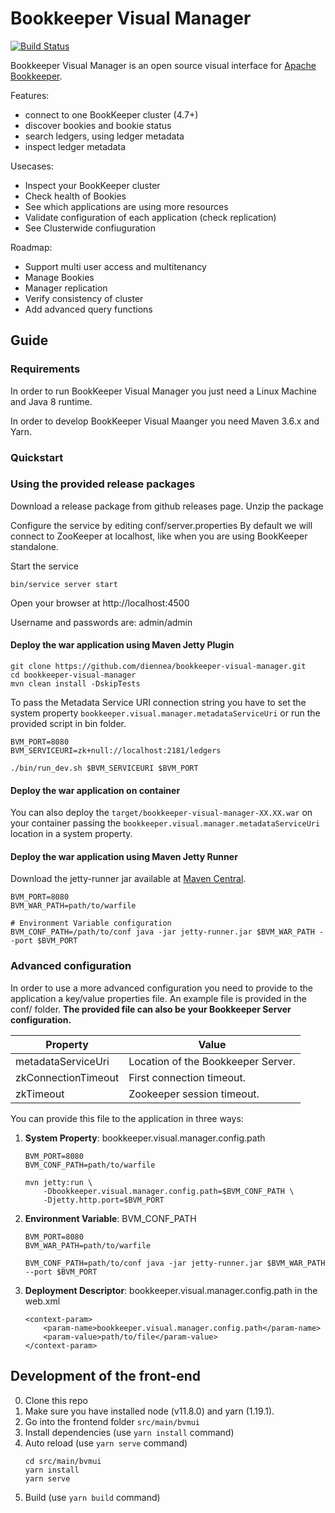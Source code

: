 # Bookkeeper Visual Manager

[![Build Status](https://travis-ci.org/diennea/bookkeeper-visual-manager.svg?branch=master)](https://travis-ci.org/apache/bookkeeper)

Bookkeeper Visual Manager is an open source visual interface for [Apache
Bookkeeper](https://bookkeeper.apache.org/).

Features:
- connect to one BookKeeper cluster (4.7+)
- discover bookies and bookie status
- search ledgers, using ledger metadata
- inspect ledger metadata

Usecases:
- Inspect your BookKeeper cluster
- Check health of Bookies
- See which applications are using more resources
- Validate configuration of each application (check replication)
- See Clusterwide confiuguration

Roadmap:
- Support multi user access and multitenancy
- Manage Bookies
- Manager replication
- Verify consistency of cluster
- Add advanced query functions

## Guide

### Requirements

In order to run BookKeeper Visual Manager you just need a Linux Machine and Java 8 runtime.

In order to develop BookKeeper Visual Maanger you need Maven 3.6.x and Yarn.

### Quickstart

### Using the provided release packages

Download a release package from github releases page.
Unzip the package

Configure the service by editing conf/server.properties
By default we will connect to ZooKeeper at localhost, like when you are using BookKeeper standalone.

Start the service

~~~~
bin/service server start
~~~~

Open your browser at
http://localhost:4500

Username and passwords are: admin/admin

#### Deploy the war application using Maven Jetty Plugin
~~~~
git clone https://github.com/diennea/bookkeeper-visual-manager.git
cd bookkeeper-visual-manager
mvn clean install -DskipTests
~~~~

To pass the Metadata Service URI connection string you have to set the system property
`bookkeeper.visual.manager.metadataServiceUri` or run the provided script in bin
folder.

~~~~
BVM_PORT=8080
BVM_SERVICEURI=zk+null://localhost:2181/ledgers

./bin/run_dev.sh $BVM_SERVICEURI $BVM_PORT
~~~~

#### Deploy the war application on container

You can also deploy the `target/bookkeeper-visual-manager-XX.XX.war` on your
container passing the `bookkeeper.visual.manager.metadataServiceUri` location in a system property.

#### Deploy the war application using Maven Jetty Runner

Download the jetty-runner jar available at [Maven
Central](https://repo1.maven.org/maven2/org/eclipse/jetty/jetty-runner/).

~~~~
BVM_PORT=8080
BVM_WAR_PATH=path/to/warfile

# Environment Variable configuration
BVM_CONF_PATH=/path/to/conf java -jar jetty-runner.jar $BVM_WAR_PATH --port $BVM_PORT
~~~~

### Advanced configuration

In order to use a more advanced configuration you need to provide to the
application a key/value properties file. An example file is provided in the conf/ folder.
**The provided file can also be your Bookkeeper Server configuration.**

| Property             | Value                              |
|----------------------|------------------------------------|
| metadataServiceUri   | Location of the Bookkeeper Server. |
| zkConnectionTimeout  | First connection timeout.          |
| zkTimeout            | Zookeeper session timeout.         |

You can provide this file to the application in three ways:
1. **System Property**: bookkeeper.visual.manager.config.path  
    ~~~~
    BVM_PORT=8080
    BVM_CONF_PATH=path/to/warfile

    mvn jetty:run \
        -Dbookkeeper.visual.manager.config.path=$BVM_CONF_PATH \
        -Djetty.http.port=$BVM_PORT
    ~~~~
2. **Environment Variable**: BVM_CONF_PATH
    ~~~~
    BVM_PORT=8080
    BVM_WAR_PATH=path/to/warfile

    BVM_CONF_PATH=path/to/conf java -jar jetty-runner.jar $BVM_WAR_PATH --port $BVM_PORT
    ~~~~
3. **Deployment Descriptor**: bookkeeper.visual.manager.config.path in the web.xml
    ~~~~
    <context-param>
        <param-name>bookkeeper.visual.manager.config.path</param-name>
        <param-value>path/to/file</param-value>
    </context-param>
    ~~~~

## Development of the front-end

0. Clone this repo
0. Make sure you have installed node (v11.8.0) and yarn (1.19.1).
0. Go into the frontend folder `src/main/bvmui` 
0. Install dependencies (use `yarn install` command)
0. Auto reload (use `yarn serve` command)
    ~~~~
    cd src/main/bvmui
    yarn install
    yarn serve
    ~~~~
0. Build (use `yarn build` command)
